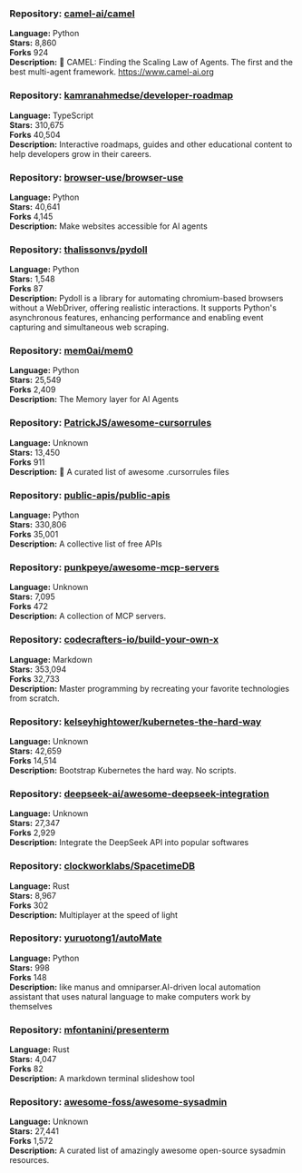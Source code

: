 ### **Repository:** [camel-ai/camel](https://github.com/camel-ai/camel)  

**Language:** Python  
**Stars:** 8,860  
**Forks** 924  
**Description:** 🐫 CAMEL: Finding the Scaling Law of Agents. The first and the best multi-agent framework. https://www.camel-ai.org  

### **Repository:** [kamranahmedse/developer-roadmap](https://github.com/kamranahmedse/developer-roadmap)  

**Language:** TypeScript  
**Stars:** 310,675  
**Forks** 40,504  
**Description:** Interactive roadmaps, guides and other educational content to help developers grow in their careers.  

### **Repository:** [browser-use/browser-use](https://github.com/browser-use/browser-use)  

**Language:** Python  
**Stars:** 40,641  
**Forks** 4,145  
**Description:** Make websites accessible for AI agents  

### **Repository:** [thalissonvs/pydoll](https://github.com/thalissonvs/pydoll)  

**Language:** Python  
**Stars:** 1,548  
**Forks** 87  
**Description:** Pydoll is a library for automating chromium-based browsers without a WebDriver, offering realistic interactions. It supports Python's asynchronous features, enhancing performance and enabling event capturing and simultaneous web scraping.  

### **Repository:** [mem0ai/mem0](https://github.com/mem0ai/mem0)  

**Language:** Python  
**Stars:** 25,549  
**Forks** 2,409  
**Description:** The Memory layer for AI Agents  

### **Repository:** [PatrickJS/awesome-cursorrules](https://github.com/PatrickJS/awesome-cursorrules)  

**Language:** Unknown  
**Stars:** 13,450  
**Forks** 911  
**Description:** 📄 A curated list of awesome .cursorrules files  

### **Repository:** [public-apis/public-apis](https://github.com/public-apis/public-apis)  

**Language:** Python  
**Stars:** 330,806  
**Forks** 35,001  
**Description:** A collective list of free APIs  

### **Repository:** [punkpeye/awesome-mcp-servers](https://github.com/punkpeye/awesome-mcp-servers)  

**Language:** Unknown  
**Stars:** 7,095  
**Forks** 472  
**Description:** A collection of MCP servers.  

### **Repository:** [codecrafters-io/build-your-own-x](https://github.com/codecrafters-io/build-your-own-x)  

**Language:** Markdown  
**Stars:** 353,094  
**Forks** 32,733  
**Description:** Master programming by recreating your favorite technologies from scratch.  

### **Repository:** [kelseyhightower/kubernetes-the-hard-way](https://github.com/kelseyhightower/kubernetes-the-hard-way)  

**Language:** Unknown  
**Stars:** 42,659  
**Forks** 14,514  
**Description:** Bootstrap Kubernetes the hard way. No scripts.  

### **Repository:** [deepseek-ai/awesome-deepseek-integration](https://github.com/deepseek-ai/awesome-deepseek-integration)  

**Language:** Unknown  
**Stars:** 27,347  
**Forks** 2,929  
**Description:** Integrate the DeepSeek API into popular softwares  

### **Repository:** [clockworklabs/SpacetimeDB](https://github.com/clockworklabs/SpacetimeDB)  

**Language:** Rust  
**Stars:** 8,967  
**Forks** 302  
**Description:** Multiplayer at the speed of light  

### **Repository:** [yuruotong1/autoMate](https://github.com/yuruotong1/autoMate)  

**Language:** Python  
**Stars:** 998  
**Forks** 148  
**Description:** like manus and omniparser.AI-driven local automation assistant that uses natural language to make computers work by themselves  

### **Repository:** [mfontanini/presenterm](https://github.com/mfontanini/presenterm)  

**Language:** Rust  
**Stars:** 4,047  
**Forks** 82  
**Description:** A markdown terminal slideshow tool  

### **Repository:** [awesome-foss/awesome-sysadmin](https://github.com/awesome-foss/awesome-sysadmin)  

**Language:** Unknown  
**Stars:** 27,441  
**Forks** 1,572  
**Description:** A curated list of amazingly awesome open-source sysadmin resources.  

